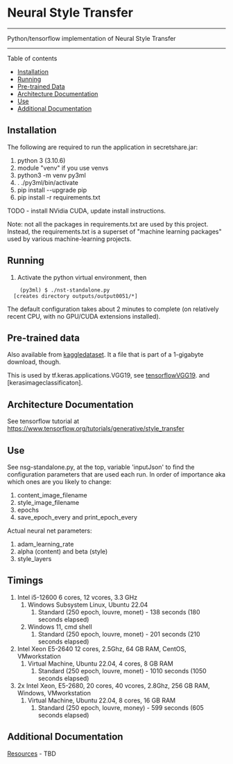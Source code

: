 # Neural Style Transfer

----

Python/tensorflow implementation of Neural Style Transfer

----

Table of contents

 * [Installation](#installation)
 * [Running](#running)
 * [Pre-trained Data](#pre-trained-data)
 * [Architecture Documentation](#architecture-documentation)
 * [Use](#use)
 * [Additional Documentation](#additional-documentation)


## Installation

The following are required to run the application in secretshare.jar:
 1. python 3 (3.10.6)
 2. module "venv" if you use venvs
 3. python3 -m venv py3ml
 4. . ./py3ml/bin/activate
 5. pip install --upgrade pip
 6. pip install -r requirements.txt

TODO - install NVidia CUDA, update install instructions.

Note: not all the packages in requirements.txt are used by this project.  Instead, the requirements.txt is a superset of "machine learning packages" used by various machine-learning projects. 

## Running

1. Activate the python virtual environment, then
```
    (py3ml) $ ./nst-standalone.py
  [creates directory outputs/output0051/*]
```

The default configuration takes about 2 minutes to complete (on relatively recent CPU, with no GPU/CUDA extensions installed).

## Pre-trained data

Also available from [kaggledataset].  It a file that is part of a 1-gigabyte download, though.

This is used by tf.keras.applications.VGG19, see [tensorflowVGG19].
and [kerasimageclassificaton].



## Architecture Documentation

See tensorflow tutorial at https://www.tensorflow.org/tutorials/generative/style_transfer


## Use

   See nsg-standalone.py, at the top, variable 'inputJson' to find the configuration
   parameters that are used each run.  In order of importance aka which ones are you likely to
   change:
   1. content_image_filename
   2. style_image_filename
   3. epochs
   4. save_epoch_every and print_epoch_every

   Actual neural net parameters:
   1. adam_learning_rate
   2. alpha (content) and beta (style)
   3. style_layers


## Timings

1. Intel i5-12600 6 cores, 12 vcores, 3.3 GHz
    1. Windows Subsystem Linux, Ubuntu 22.04
        1. Standard (250 epoch, louvre, monet) - 138 seconds (180 seconds elapsed)
    2. Windows 11, cmd shell
        1. Standard (250 epoch, louvre, monet) - 201 seconds (210 seconds elapsed)
2. Intel Xeon E5-2640 12 cores, 2.5Ghz, 64 GB RAM, CentOS, VMworkstation
    1. Virtual Machine, Ubuntu 22.04, 4 cores, 8 GB RAM
        1. Standard (250 epoch, louvre, monet) - 1010 seconds (1050 seconds elapsed)
3. 2x Intel Xeon, E5-2680, 20 cores, 40 vcores, 2.8Ghz, 256 GB RAM, Windows, VMworkstation
    1. Virtual Machine, Ubuntu 22.04, 8 cores, 16 GB RAM
        1. Standard (250 epoch, louvre, money) -  599 seconds (605 seconds elapsed)



## Additional Documentation

[Resources] - TBD


[kaggledataset]:https://www.kaggle.com/datasets/kmader/full-keras-pretrained-no-top
[tensorflowVGG19]:https://www.tensorflow.org/api_docs/python/tf/keras/applications/vgg19/VGG19
[kerasimageclassification]:https://keras.io/api/applications/usage-examples-for-image-classification-models

[Resources]:extrastuff/resources.md
